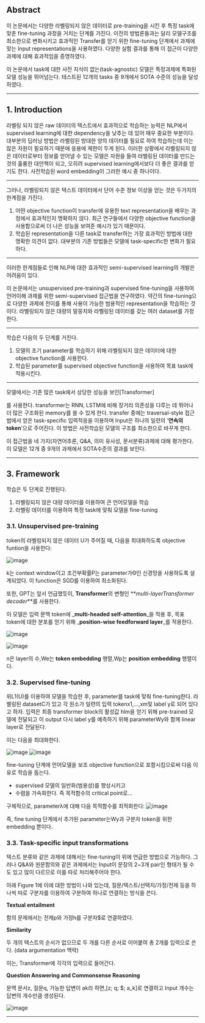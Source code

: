 ## **Abstract**

  
이 논문에서는 다양한 라벨링되지 않은 데이터로 pre-training을 시킨 후 특정 task에 맞춘 fine-tuning 과정을 거치는 단계를 가진다. 이전의 방법론들과는 달리 모델구조를 최소한으로 변화시키고 효과적인 Transfer를 얻기 위한 fine-tuning 단계에서 과제에 맞는 Input representations을 사용하였다. 다양한 실험 결과를 통해 이 접근이 다양한 과제에 대해 효과적임을 증명하였다.

이 논문에서 task에 대한 사전 지식이 없는(task-agnostic) 모델은 특정과제에 특화된 모델 성능을 뛰어넘는다. 테스트된 12개의 tasks 중 9개에서 SOTA 수준의 성능을 달성하였다. 

---

## **1\. Introduction**

라벨링 되지 않은 raw 데이터의 텍스트에서 효과적으로 학습하는 능력은 NLP에서 supervised learning에 대한 dependency을 낮추는 데 있어 매우 중요한 부분이다. 대부분의 딥러닝 방법은 라벨링된 방대한 양의 데이터를 필요로 하여 학습하는데 이는 많은 자원이 필요하기 때문에 응용에 제한이 두게 된다. 이러한 상황에서 라벨링되지 않은 데이터로부터 정보를 얻어낼 수 있는 모델은 자원을 들여 라벨링된 데이터를 만드는 것의 훌륭한 대안책이 되고, 오히려 supervised learning에서보다 더 좋은 결과를 얻기도 한다. 사전학습된 word embedding이 그러한 예시 중 하나이다.

---

그러나, 라벨링되지 않은 텍스트 데이터에서 단어 수준 정보 이상을 얻는 것은 두가지의 한계점을 가진다.

1.  어떤 objective function이 transfer에 유용한 text representation을 배우는 과정에서 효과적인지 명확하지 않다. 최근 연구들에서 다양한 objective function을 사용함으로써 더 나은 성능을 보여준 예시가 있기 때문이다.
2.  학습된 representation을 다른 task로 transfer하는 가장 효과적인 방법에 대한 명확한 의견이 없다. 대부분의 기존 방법들은 모델에 task-specific한 변화가 필요하다.

---

이러한 한계점들로 인해 NLP에 대한 효과적인 semi-supervised learning의 개발은 어려움이 있다.

이 논문에서는 unsupervised pre-training과 supervised fine-tuning을 사용하여 언어이해 과제를 위한 semi-supervised 접근법을 연구하였다. 약간의 fine-tuning으로 다양한 과제에 전이를 통해 사용이 가능한 범용적인 representation을 학습하는 것이다. 라벨링되지 않은 대량의 말뭉치와 라벨링된 데이터를 갖는 여러 dataset를 가정한다. 

---

학습은 다음의 두 단계를 거친다.

1.  모델의 초기 parameter를 학습하기 위해 라벨링되지 않은 데이터에 대한 objective function를 사용한다.
2.  학습된 parameter를 supervised objective function을 사용하여 목표 task에 적용시킨다.

---

모델에서는 기존 많은 task에서 상당한 성능을 보인[Transformer]

를 사용한다. transformer는 RNN, LSTM에 비해 장거리 의존성을 다루는 데 뛰어나 더 많은 구조화된 memory를 쓸 수 있게 한다. transfer 중에는 traversal-style 접근법에서 얻은 task-specific 입력적응을 이용하며 Input은 하나의 일련의 ‘**연속의 token**’으로 주어진다. 이 방법은 사전학습된 모델의 구조를 최소한으로 바꾸게 한다.

이 접근법을 네 가지(자연어추론, Q&A, 의미 유사성, 문서분류)과제에 대해 평가한다. 이 모델은 12개 중 9개의 과제에서 SOTA수준의 결과를 보인다.

---

## **3\. Framework**

학습은 두 단계로 진행된다.

1.  라벨링되지 않은 대량 데이터를 이용하여 큰 언어모델을 학습
2.  라벨링 데이터를 이용하여 특정 task에 맞춰 모델을 fine-tuning

### **3.1. Unsupervised pre-training**

token의 라벨링되지 않은 데이터 U가 주어질 때, 다음을 최대화하도록 objective funtion을 사용한다:


![image](https://img1.daumcdn.net/thumb/R1280x0/?scode=mtistory2&fname=https%3A%2F%2Fblog.kakaocdn.net%2Fdn%2FK48IT%2FbtqVzROW5HD%2FBls4uel0wnmG8RCSnuaE0k%2Fimg.png)


k는 context window이고 조건부확률P는 parameter가Θ인 신경망을 사용하도록 설계되었다. 이 function은 SGD를 이용하여 최소화된다.

또한, GPT는 앞서 언급했듯이, **Transformer**의 변형인 **_multi-layerTransformer decoder_**를 사용한다.

이 모델은 입력 문맥 token에 _**multi-headed self-attention**_을 적용 후, 목표 token에 대한 분포를 얻기 위해 _**position-wise feedforward layer**_를 적용한다.


![image](https://img1.daumcdn.net/thumb/R1280x0/?scode=mtistory2&fname=https%3A%2F%2Fblog.kakaocdn.net%2Fdn%2FcDJLCb%2FbtqVAHZBcSj%2Fir5N9taGuOYSilkkkHojCk%2Fimg.png)

![image](https://img1.daumcdn.net/thumb/R1280x0/?scode=mtistory2&fname=https%3A%2F%2Fblog.kakaocdn.net%2Fdn%2FbS8ztt%2FbtqVvOyqmQq%2FeXNyq4uZ9v6AwWdamKYK81%2Fimg.png)


n은 layer의 수,We는 **token embedding** 행렬,Wp는 **position embedding** 행렬이다.

### **3.2. Supervised fine-tuning**

위L1(U)를 이용하여 모델을 학습한 후, parameter를 task에 맞춰 fine-tuning한다. 라벨링된 datasetC가 있고 각 원소가 일련의 입력 tokenx1,…,xm및 label y로 되어 있다고 하자. 입력은 최종 transformer block의 활성값  hlm을 얻기 위해 pre-trained 모델에 전달되고 이 output 다시 label y를 예측하기 위해 parameterWy와 함께 linear layer로 전달된다.

이는 다음을 최대화한다.

![image](https://img1.daumcdn.net/thumb/R1280x0/?scode=mtistory2&fname=https%3A%2F%2Fblog.kakaocdn.net%2Fdn%2Fx6QFS%2FbtqVvPKUQk2%2FouGgk910LVEBqKAoRX3lOk%2Fimg.png)
![image](https://img1.daumcdn.net/thumb/R1280x0/?scode=mtistory2&fname=https%3A%2F%2Fblog.kakaocdn.net%2Fdn%2FQNSa1%2FbtqVAIRNkeD%2FILsHMGSb3jIueKr4vYdBmk%2Fimg.png)

fine-tuning 단계에 언어모델을 보조 objective function으로 포함시킴으로써 다음 이유로 학습을 돕는다.

-   supervised 모델의 일반화(범용성)를 향상시키고
-   수렴을 가속화한다. 즉 목적함수의 critical point로...

구체적으로, parameterλ에 대해 다음 목적함수를 최적화한다:
![image](https://img1.daumcdn.net/thumb/R1280x0/?scode=mtistory2&fname=https%3A%2F%2Fblog.kakaocdn.net%2Fdn%2FbUTKnJ%2FbtqVyULXxMP%2FWjNdMELnakv5SYdWmaUWKK%2Fimg.png)


즉, fine tuning 단계에서 추가된 parameter는Wy과 구분자 token을 위한 embedding 뿐이다.

### **3.3. Task-specific input transformations**

텍스트 분류와 같은 과제에 대해서는 fine-tuning이 위에 언급한 방법으로 가능하다. 그러나 Q&A와 원문함의와 같은 과제에서는 Input이 문장의 2~3개 pair인 형태가 될 수도 있고 많이 다르므로 이를 따로 처리해주어야 한다. 

아래 Figure 1에 이에 대한 방법이 나와 있는데, 질문/텍스트/선택지/가정/전제 등을 하나씩 따로 구분자를 이용하여 구분하여 하나로 연결하는 방식을 쓴다.

**Textual entailment**

함의 문제에서는 전제p와 가정h를 구분자$로 연결하였다.

**Similarity**

두 개의 텍스트의 순서가 없으므로 두 개를 다른 순서로 이어붙여 총 2개를 입력으로 쓴다. (data argumentation 맥락)

이는, Transformer에 각각의 입력으로 들어간다.

**Question Answering and Commonsense Reasoning**

문맥 문서z, 질문q, 가능한 답변이 ak라 하면,\[z; q; $; a\_k\]로 연결하고 Input 개수는 답변의 개수만큼 생성된다.

![image](https://img1.daumcdn.net/thumb/R1280x0/?scode=mtistory2&fname=https%3A%2F%2Fblog.kakaocdn.net%2Fdn%2FbDeUKI%2FbtqVyVxmX5k%2FT76ZIRVIGcggQAgnYIOwvk%2Fimg.png)


---


